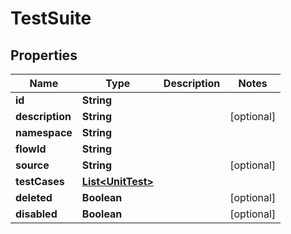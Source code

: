 

# TestSuite


## Properties

| Name | Type | Description | Notes |
|------------ | ------------- | ------------- | -------------|
|**id** | **String** |  |  |
|**description** | **String** |  |  [optional] |
|**namespace** | **String** |  |  |
|**flowId** | **String** |  |  |
|**source** | **String** |  |  [optional] |
|**testCases** | [**List&lt;UnitTest&gt;**](UnitTest.md) |  |  |
|**deleted** | **Boolean** |  |  [optional] |
|**disabled** | **Boolean** |  |  [optional] |



